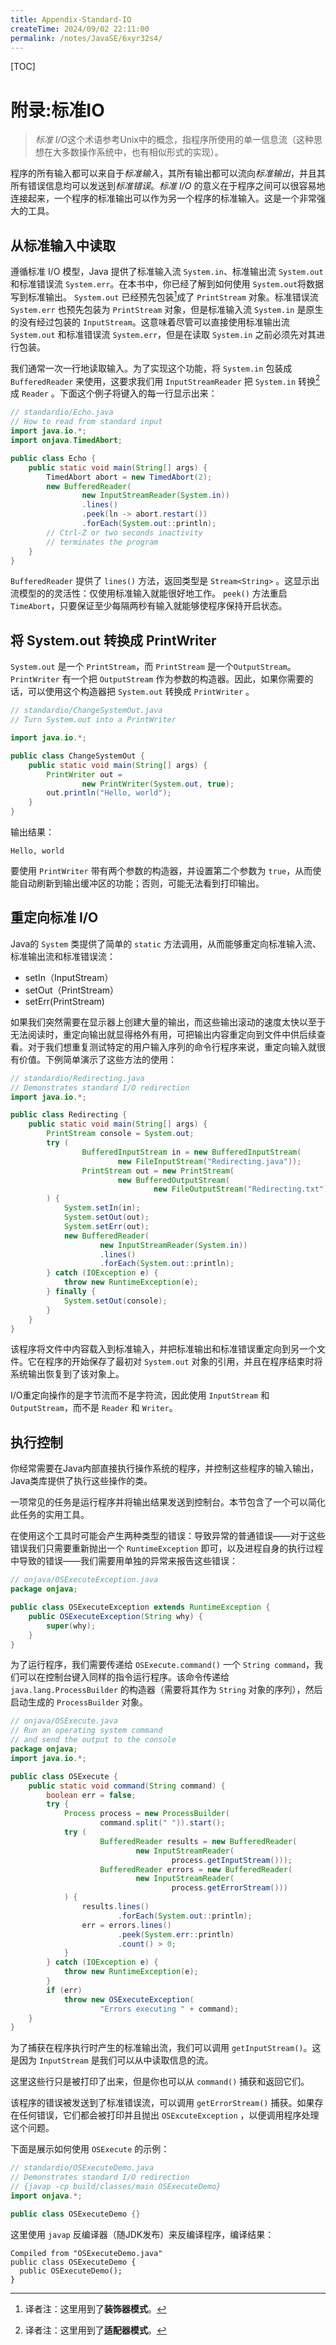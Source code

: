 ```yaml
---
title: Appendix-Standard-IO
createTime: 2024/09/02 22:11:00
permalink: /notes/JavaSE/6xyr32s4/
---
```

[TOC]

<!-- Appendix: Standard I/O -->
# 附录:标准IO

>*标准 I/O*这个术语参考Unix中的概念，指程序所使用的单一信息流（这种思想在大多数操作系统中，也有相似形式的实现）。

程序的所有输入都可以来自于*标准输入*，其所有输出都可以流向*标准输出*，并且其所有错误信息均可以发送到*标准错误*。*标准 I/O* 的意义在于程序之间可以很容易地连接起来，一个程序的标准输出可以作为另一个程序的标准输入。这是一个非常强大的工具。

## 从标准输入中读取

遵循标准 I/O 模型，Java 提供了标准输入流 `System.in`、标准输出流 `System.out` 和标准错误流 `System.err`。在本书中，你已经了解到如何使用 `System.out`将数据写到标准输出。 `System.out` 已经预先包装[^1]成了 `PrintStream` 对象。标准错误流 `System.err` 也预先包装为 `PrintStream` 对象，但是标准输入流 `System.in` 是原生的没有经过包装的 `InputStream`。这意味着尽管可以直接使用标准输出流 `System.out` 和标准错误流 `System.err`，但是在读取 `System.in` 之前必须先对其进行包装。

我们通常一次一行地读取输入。为了实现这个功能，将 `System.in` 包装成 `BufferedReader` 来使用，这要求我们用 `InputStreamReader` 把 `System.in` 转换[^2]成 `Reader` 。下面这个例子将键入的每一行显示出来：

```java
// standardio/Echo.java
// How to read from standard input
import java.io.*;
import onjava.TimedAbort;

public class Echo {
    public static void main(String[] args) {
        TimedAbort abort = new TimedAbort(2);
        new BufferedReader(
                new InputStreamReader(System.in))
                .lines()
                .peek(ln -> abort.restart())
                .forEach(System.out::println);
        // Ctrl-Z or two seconds inactivity
        // terminates the program
    }
}
```

`BufferedReader` 提供了 `lines()` 方法，返回类型是 `Stream<String>` 。这显示出流模型的的灵活性：仅使用标准输入就能很好地工作。 `peek()` 方法重启 `TimeAbort`，只要保证至少每隔两秒有输入就能够使程序保持开启状态。

## 将 System.out 转换成 PrintWriter

`System.out` 是一个 `PrintStream`，而 `PrintStream` 是一个`OutputStream`。 `PrintWriter` 有一个把 `OutputStream` 作为参数的构造器。因此，如果你需要的话，可以使用这个构造器把 `System.out` 转换成 `PrintWriter` 。

```java
// standardio/ChangeSystemOut.java
// Turn System.out into a PrintWriter

import java.io.*;

public class ChangeSystemOut {
    public static void main(String[] args) {
        PrintWriter out =
                new PrintWriter(System.out, true);
        out.println("Hello, world");
    }
}
```

输出结果：

```
Hello, world
```

要使用 `PrintWriter` 带有两个参数的构造器，并设置第二个参数为 `true`，从而使能自动刷新到输出缓冲区的功能；否则，可能无法看到打印输出。

## 重定向标准 I/O

Java的 `System` 类提供了简单的 `static` 方法调用，从而能够重定向标准输入流、标准输出流和标准错误流：
- setIn（InputStream）
- setOut（PrintStream）
- setErr(PrintStream)

如果我们突然需要在显示器上创建大量的输出，而这些输出滚动的速度太快以至于无法阅读时，重定向输出就显得格外有用，可把输出内容重定向到文件中供后续查看。对于我们想重复测试特定的用户输入序列的命令行程序来说，重定向输入就很有价值。下例简单演示了这些方法的使用：

```java
// standardio/Redirecting.java
// Demonstrates standard I/O redirection
import java.io.*;

public class Redirecting {
    public static void main(String[] args) {
        PrintStream console = System.out;
        try (
                BufferedInputStream in = new BufferedInputStream(
                        new FileInputStream("Redirecting.java"));
                PrintStream out = new PrintStream(
                        new BufferedOutputStream(
                                new FileOutputStream("Redirecting.txt")))
        ) {
            System.setIn(in);
            System.setOut(out);
            System.setErr(out);
            new BufferedReader(
                    new InputStreamReader(System.in))
                    .lines()
                    .forEach(System.out::println);
        } catch (IOException e) {
            throw new RuntimeException(e);
        } finally {
            System.setOut(console);
        }
    }
}
```

该程序将文件中内容载入到标准输入，并把标准输出和标准错误重定向到另一个文件。它在程序的开始保存了最初对 `System.out` 对象的引用，并且在程序结束时将系统输出恢复到了该对象上。

I/O重定向操作的是字节流而不是字符流，因此使用 `InputStream` 和 `OutputStream`，而不是 `Reader` 和 `Writer`。

<!-- Process Control -->
## 执行控制

你经常需要在Java内部直接执行操作系统的程序，并控制这些程序的输入输出，Java类库提供了执行这些操作的类。

一项常见的任务是运行程序并将输出结果发送到控制台。本节包含了一个可以简化此任务的实用工具。

在使用这个工具时可能会产生两种类型的错误：导致异常的普通错误——对于这些错误我们只需要重新抛出一个 `RuntimeException` 即可，以及进程自身的执行过程中导致的错误——我们需要用单独的异常来报告这些错误：

```java
// onjava/OSExecuteException.java
package onjava;

public class OSExecuteException extends RuntimeException {
    public OSExecuteException(String why) {
        super(why);
    }
}
```

为了运行程序，我们需要传递给 `OSExecute.command()` 一个 `String command`，我们可以在控制台键入同样的指令运行程序。该命令传递给 `java.lang.ProcessBuilder` 的构造器（需要将其作为 `String` 对象的序列），然后启动生成的 `ProcessBuilder` 对象。

```java
// onjava/OSExecute.java
// Run an operating system command
// and send the output to the console
package onjava;
import java.io.*;

public class OSExecute {
    public static void command(String command) {
        boolean err = false;
        try {
            Process process = new ProcessBuilder(
                    command.split(" ")).start();
            try (
                    BufferedReader results = new BufferedReader(
                            new InputStreamReader(
                                    process.getInputStream()));
                    BufferedReader errors = new BufferedReader(
                            new InputStreamReader(
                                    process.getErrorStream()))
            ) {
                results.lines()
                        .forEach(System.out::println);
                err = errors.lines()
                        .peek(System.err::println)
                        .count() > 0;
            }
        } catch (IOException e) {
            throw new RuntimeException(e);
        }
        if (err)
            throw new OSExecuteException(
                    "Errors executing " + command);
    }
}
```

为了捕获在程序执行时产生的标准输出流，我们可以调用 `getInputStream()`。这是因为 `InputStream` 是我们可以从中读取信息的流。

这里这些行只是被打印了出来，但是你也可以从 `command()` 捕获和返回它们。

该程序的错误被发送到了标准错误流，可以调用 `getErrorStream()` 捕获。如果存在任何错误，它们都会被打印并且抛出 `OSExcuteException` ，以便调用程序处理这个问题。

下面是展示如何使用 `OSExecute` 的示例：

```java
// standardio/OSExecuteDemo.java
// Demonstrates standard I/O redirection
// {javap -cp build/classes/main OSExecuteDemo}
import onjava.*;

public class OSExecuteDemo {}
```

这里使用 `javap` 反编译器（随JDK发布）来反编译程序，编译结果：

```
Compiled from "OSExecuteDemo.java"
public class OSExecuteDemo {
  public OSExecuteDemo();
}
```

[^1]: 译者注：这里用到了**装饰器模式**。

[^2]: 译者注：这里用到了**适配器模式**。

<!-- 分页 -->

<div style="page-break-after: always;"></div>
